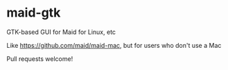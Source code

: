 # maid-gtk

GTK-based GUI for Maid for Linux, etc

Like https://github.com/maid/maid-mac, but for users who don't use a Mac

Pull requests welcome!
